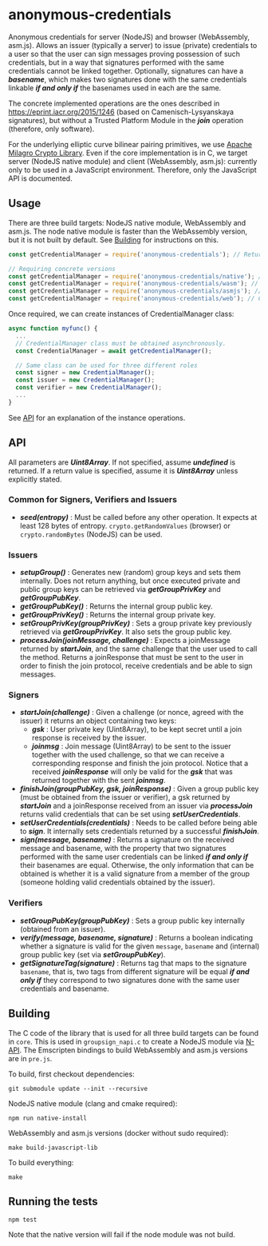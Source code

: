 # anonymous-credentials

Anonymous credentials for server (NodeJS) and browser (WebAssembly, asm.js). Allows an issuer (typically a server) to issue (private) credentials to a user so that the
user can sign messages proving possession of such credentials, but in a way that signatures performed with the same credentials cannot be linked together. Optionally, signatures
can have a ***basename***, which makes two signatures done with the same credentials linkable ***if and only if*** the basenames used in each are the same.

The concrete implemented operations are the ones described in https://eprint.iacr.org/2015/1246
(based on Camenisch-Lysyanskaya signatures), but without a Trusted Platform Module in the ***join*** operation (therefore, only software).

For the underlying elliptic curve bilinear pairing primitives, we use [Apache Milagro Crypto Library](https://github.com/milagro-crypto/milagro-crypto-c).
Even if the core implementation is in C, we target server (NodeJS native module) and client (WebAssembly, asm.js): currently only to be used in
 a JavaScript environment. Therefore, only the JavaScript API is documented.

## Usage

There are three build targets: NodeJS native module, WebAssembly and asm.js. The node native module is faster than the
 WebAssembly version, but it is not built by default. See [Building](#building) for instructions on this.

```js
const getCredentialManager = require('anonymous-credentials'); // Returns the first working version of [native, web]

// Requiring concrete versions
const getCredentialManager = require('anonymous-credentials/native'); // NodeJS native module
const getCredentialManager = require('anonymous-credentials/wasm'); // WebAssembly version
const getCredentialManager = require('anonymous-credentials/asmjs'); // asm.js (slower fallback if WebAssembly is not supported)
const getCredentialManager = require('anonymous-credentials/web'); // Chooses between wasm or asm.js, depending on the environment support
```

Once required, we can create instances of CredentialManager class:

```js
async function myfunc() {
  ...
  // CredentialManager class must be obtained asynchronously.
  const CredentialManager = await getCredentialManager();

  // Same class can be used for three different roles
  const signer = new CredentialManager();
  const issuer = new CredentialManager();
  const verifier = new CredentialManager();
  ...
}
```

See [API](#api) for an explanation of the instance operations.

## API

All parameters are ***Uint8Array***. If not specified, assume ***undefined*** is returned. If a return value is specified, assume it is ***Uint8Array*** unless explicitly stated.

### Common for Signers, Verifiers and Issuers
- ***seed(entropy)*** : Must be called before any other operation. It expects at least 128 bytes of entropy. ```crypto.getRandomValues``` (browser) or ```crypto.randomBytes``` (NodeJS) can be used.

### Issuers
- ***setupGroup()*** : Generates new (random) group keys and sets them internally. Does not return anything, but once executed private and public group keys can be retrieved via ***getGroupPrivKey*** and ***getGroupPubKey***.
- ***getGroupPubKey()*** : Returns the internal group public key.
- ***getGroupPrivKey()*** : Returns the internal group private key.
- ***setGroupPrivKey(groupPrivKey)*** : Sets a group private key previously retrieved via ***getGroupPrivKey***. It also sets the group public key.
- ***processJoin(joinMessage, challenge)*** : Expects a joinMessage returned by ***startJoin***, and the same challenge that the user used to call the method. Returns a joinResponse that must be sent to the user in order to finish the join protocol, receive credentials and be able to sign messages.

### Signers
- ***startJoin(challenge)*** : Given a challenge (or nonce, agreed with the issuer) it returns an object containing two keys:
    - ***gsk*** : User private key (Uint8Array), to be kept secret until a join response is received by the issuer.
    - ***joinmsg*** : Join message (Uint8Array) to be sent to the issuer together with the used challenge, so that we can receive a corresponding response and finish the join protocol. Notice that a received ***joinResponse*** will only be valid for the ***gsk*** that was returned together with the sent ***joinmsg***.
- ***finishJoin(groupPubKey, gsk, joinResponse)*** : Given a group public key (must be obtained from the issuer or verifier), a gsk returned by ***startJoin*** and a joinResponse received from an issuer via ***processJoin*** returns valid credentials that can be set using ***setUserCredentials***.
- ***setUserCredentials(credentials)*** : Needs to be called before being able to ***sign***. It internally sets credentials returned by a successful ***finishJoin***.
- ***sign(message, basename)*** : Returns a signature on the received message and basename, with the property that two signatures performed with the same user credentials can be linked ***if and only if*** their basenames are equal. Otherwise, the only information that can be obtained is whether it is a valid signature from a member of the group (someone holding valid credentials obtained by the issuer).

### Verifiers
- ***setGroupPubKey(groupPubKey)*** : Sets a group public key internally (obtained from an issuer).
- ***verify(message, basename, signature)*** : Returns a boolean indicating whether a signature is valid for the given ```message```, ```basename``` and (internal) group public key (set via ***setGroupPubKey***).
- ***getSignatureTag(signature)*** : Returns tag that maps to the signature ```basename```, that is, two tags from different signature will be equal ***if and only if*** they correspond to two signatures done with the same user credentials and basename.

## Building

The C code of the library that is used for all three build targets can be found in `core`.
This is used in `groupsign_napi.c` to create a NodeJS module via [N-API](https://nodejs.org/api/n-api.html).
The Emscripten bindings to build WebAssembly and asm.js versions are in `pre.js`.

To build, first checkout dependencies:

    git submodule update --init --recursive

NodeJS native module (clang and cmake required):

    npm run native-install

WebAssembly and asm.js versions (docker without sudo required):

    make build-javascript-lib

To build everything:

    make

## Running the tests

    npm test

Note that the native version will fail if the node module was not build.
